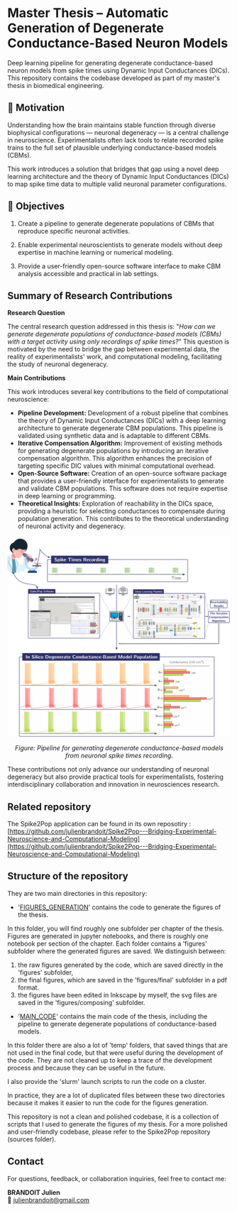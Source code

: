# Master Thesis – Automatic Generation of Degenerate Conductance-Based Neuron Models

Deep learning pipeline for generating degenerate conductance-based neuron models from spike times using Dynamic Input Conductances (DICs). This repository contains the codebase developed as part of my master's thesis in biomedical engineering.

## 🧠 Motivation

Understanding how the brain maintains stable function through diverse biophysical configurations — neuronal degeneracy — is a central challenge in neuroscience. Experimentalists often lack tools to relate recorded spike trains to the full set of plausible underlying conductance-based models (CBMs).

This work introduces a solution that bridges that gap using a novel deep learning architecture and the theory of Dynamic Input Conductances (DICs) to map spike time data to multiple valid neuronal parameter configurations.

## 🎯 Objectives

1. Create a pipeline to generate degenerate populations of CBMs that reproduce specific neuronal activities.

2. Enable experimental neuroscientists to generate models without deep expertise in machine learning or numerical modeling.

3. Provide a user-friendly open-source software interface to make CBM analysis accessible and practical in lab settings.

## Summary of Research Contributions

**Research Question**

The central research question addressed in this thesis is: "*How can we generate degenerate populations of conductance-based models (CBMs) with a target activity using only recordings of spike times?*" This question is motivated by the need to bridge the gap between experimental data, the reality of experimentalists' work, and computational modeling, facilitating the study of neuronal degeneracy.

**Main Contributions**

This work introduces several key contributions to the field of computational neuroscience:
- **Pipeline Development:** Development of a robust pipeline that combines the theory of Dynamic Input Conductances (DICs) with a deep learning architecture to generate degenerate CBM populations. This pipeline is validated using synthetic data and is adaptable to different CBMs.
- **Iterative Compensation Algorithm:** Improvement of existing methods for generating degenerate populations by introducing an iterative compensation algorithm. This algorithm enhances the precision of targeting specific DIC values with minimal computational overhead.
- **Open-Source Software:** Creation of an open-source software package that provides a user-friendly interface for experimentalists to generate and validate CBM populations. This software does not require expertise in deep learning or programming.
- **Theoretical Insights:** Exploration of reachability in the DICs space, providing a heuristic for selecting conductances to compensate during population generation. This contributes to the theoretical understanding of neuronal activity and degeneracy.

![Pipeline for generating degenerate conductance-based models from neuronal spike times recording.](figures/main_figure.png)
<p align="center"><em>Figure: Pipeline for generating degenerate conductance-based models from neuronal spike times recording.</em></p>

These contributions not only advance our understanding of neuronal degeneracy but also provide practical tools for experimentalists, fostering interdisciplinary collaboration and innovation in neurosciences research.

## Related repository
The Spike2Pop application can be found in its own reposotiry : [https://github.com/julienbrandoit/Spike2Pop---Bridging-Experimental-Neuroscience-and-Computational-Modeling](https://github.com/julienbrandoit/Spike2Pop---Bridging-Experimental-Neuroscience-and-Computational-Modeling)

## Structure of the repository

They are two main directories in this repository:
- '[FIGURES_GENERATION](FIGURES_GENERATION)' contains the code to generate the figures of the thesis.

In this folder, you will find roughly one subfolder per chapter of the thesis. Figures are generated in jupyter notebooks, and there is roughly one notebook per section of the chapter. Each folder contains a 'figures' subfolder where the generated figures are saved. We distinguish between:
1. the raw figures generated by the code, which are saved directly in the 'figures' subfolder,
2. the final figures, which are saved in the 'figures/final' subfolder in a pdf format.
3. the figures have been edited in Inkscape by myself, the svg files are saved in the 'figures/composing' subfolder. 

- '[MAIN_CODE](MAIN_CODE)' contains the main code of the thesis, including the pipeline to generate degenerate populations of conductance-based models.

In this folder there are also a lot of 'temp' folders, that saved things that are not used in the final code, but that were useful during the development of the code. They are not cleaned up to keep a trace of the development process and because they can be useful in the future.

I also provide the 'slurm' launch scripts to run the code on a cluster.

In practice, they are a lot of duplicated files between these two directories because it makes it easier to run the code for the figures generation.

This repository is not a clean and polished codebase, it is a collection of scripts that I used to generate the figures of my thesis. For a more polished and user-friendly codebase, please refer to the Spike2Pop repository (sources folder).

## Contact

For questions, feedback, or collaboration inquiries, feel free to contact me:

**BRANDOIT Julien**  
📧 [julienbrandoit@gmail.com](mailto:julienbrandoit@gmail.com)
